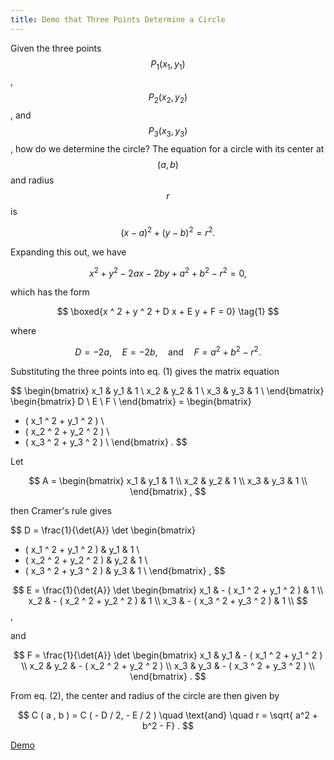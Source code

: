 ```yaml
---
title: Demo that Three Points Determine a Circle
---
```


Given the three points $$P_1 ( x_1 , y_1 )$$, $$P_2 ( x_2 , y_2 )$$, and $$P_3 ( x_3 , y_3 )$$,
how do we determine the circle?
The equation for a circle with its center at $$( a , b )$$ and radius $$r$$ is

$$
( x - a ) ^ 2 + ( y - b ) ^2 = r ^ 2 .
$$

Expanding this out, we have

$$
x ^ 2 + y ^ 2 - 2 a x - 2 b y + a ^2 + b ^ 2 - r ^ 2 = 0 ,
$$

which has the form

$$
\boxed{x ^ 2 + y ^ 2 + D x + E y + F = 0} \tag{1}
$$

where

$$
D = - 2 a , \quad E = - 2 b , \quad \text{and} \quad F = a^2 + b^2 - r^2 . \tag{2}
$$

Substituting the three points into eq. (1) gives the matrix equation

$$
\begin{bmatrix}
x_1 & y_1 & 1 \\
x_2 & y_2 & 1 \\
x_3 & y_3 & 1 \\
\end{bmatrix}
\begin{bmatrix}
D \\
E \\
F \\
\end{bmatrix} =
\begin{bmatrix}
- ( x_1 ^ 2 + y_1 ^ 2 ) \\
- ( x_2 ^ 2 + y_2 ^ 2 ) \\
- ( x_3 ^ 2 + y_3 ^ 2 ) \\
\end{bmatrix} .
$$

Let

$$
A = 
\begin{bmatrix}
x_1 & y_1 & 1 \\
x_2 & y_2 & 1 \\
x_3 & y_3 & 1 \\
\end{bmatrix} ,
$$

then Cramer's rule gives

$$
D = \frac{1}{\det{A}}
\det
\begin{bmatrix}
- ( x_1 ^ 2 + y_1 ^ 2 ) & y_1 & 1 \\
- ( x_2 ^ 2 + y_2 ^ 2 ) & y_2 & 1 \\
- ( x_3 ^ 2 + y_3 ^ 2 ) & y_3 & 1 \\
\end{bmatrix} ,
$$

$$
E = \frac{1}{\det{A}}
\det
\begin{bmatrix}
x_1 & - ( x_1 ^ 2 + y_1 ^ 2 ) & 1 \\
x_2 & - ( x_2 ^ 2 + y_2 ^ 2 ) & 1 \\
x_3 & - ( x_3 ^ 2 + y_3 ^ 2 ) & 1 \\
$$ ,

and

$$
F = \frac{1}{\det{A}}
\det
\begin{bmatrix}
x_1 & y_1 & - ( x_1 ^ 2 + y_1 ^ 2 ) \\
x_2 & y_2 & - ( x_2 ^ 2 + y_2 ^ 2 ) \\
x_3 & y_3 & - ( x_3 ^ 2 + y_3 ^ 2 ) \\
\end{bmatrix} .
$$

From eq. (2), the center and radius of the circle are then given by

$$
C ( a , b ) = C ( - D / 2, - E / 2 ) \quad \text{and} \quad r = \sqrt{ a^2 + b^2 - F} .
$$

[Demo](./circle.html)
